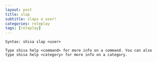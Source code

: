 ```yaml
---
layout: post
title: slap
subtitle: slaps a user!
categories: roleplay
tags: [roleplay]
---
```


`Syntax: shisa slap <user>`

```
Type shisa help <command> for more info on a command. You can also type shisa help <category> for more info on a category.
```